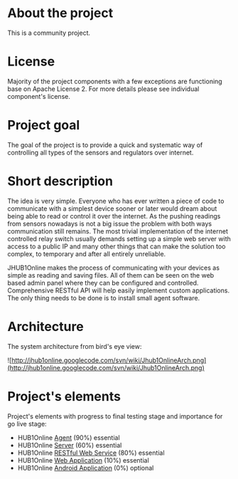 # About the project #
This is a community project.


# License #
Majority of the project components with a few exceptions are functioning base on Apache License 2. For more details please see individual component's license.

# Project goal #

The goal of the project is to provide a quick and systematic way of controlling all types of the sensors and regulators over internet.

# Short description #

The idea is very simple. Everyone who has ever written a piece of code to communicate with a simplest device sooner or later would dream about being able to read or control it over the internet.
As the pushing readings from sensors nowadays is not a big issue the problem with both ways communication still remains. The most trivial implementation of the internet controlled relay switch usually demands setting up a simple web server with access to a public IP and many other things that can make the solution too complex, to temporary and after all entirely unreliable.

JHUB1Online makes the process of communicating with your devices as simple as reading and saving files. All of them can be seen on the web based admin panel where they can be configured and controlled. Comprehensive RESTful API will help easily implement custom applications. The only thing needs to be done is to install small agent software.

# Architecture #
The system architecture from bird's eye view:

![http://jhub1online.googlecode.com/svn/wiki/Jhub1OnlineArch.png](http://jhub1online.googlecode.com/svn/wiki/Jhub1OnlineArch.png)

# Project's elements #

Project's elements with progress to final testing stage and importance for go live stage:
  * HUB1Online [Agent](https://code.google.com/p/jhub1online-agent) (90%) essential
  * HUB1Online [Server](https://code.google.com/p/jhub1online-server) (60%) essential
  * HUB1Online [RESTful Web Service](https://code.google.com/p/jhub1online-webservice) (80%) essential
  * HUB1Online [Web Application](https://code.google.com/p/jhub1online-webapp) (10%) essential
  * HUB1Online [Android Application](https://code.google.com/p/jhub1online-androidapp) (0%) optional